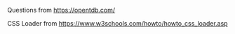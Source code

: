 
Questions from https://opentdb.com/

CSS Loader from https://www.w3schools.com/howto/howto_css_loader.asp